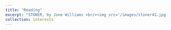 ```yaml
---
title: "Reading"
excerpt: "STONER, by Jone Williams <br/><img src='/images/stoner41.jpg' width=60%'>"
collection: interests
---
```

 